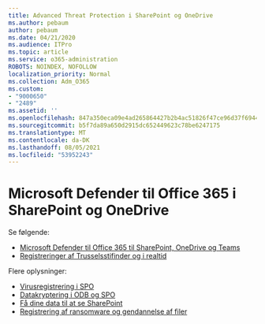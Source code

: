```yaml
---
title: Advanced Threat Protection i SharePoint og OneDrive
ms.author: pebaum
author: pebaum
ms.date: 04/21/2020
ms.audience: ITPro
ms.topic: article
ms.service: o365-administration
ROBOTS: NOINDEX, NOFOLLOW
localization_priority: Normal
ms.collection: Adm_O365
ms.custom:
- "9000650"
- "2489"
ms.assetid: ''
ms.openlocfilehash: 847a350eca09e4ad265864427b2b4ac51826f47ce96d37f694462dbb567da31d
ms.sourcegitcommit: b5f7da89a650d2915dc652449623c78be6247175
ms.translationtype: MT
ms.contentlocale: da-DK
ms.lasthandoff: 08/05/2021
ms.locfileid: "53952243"
---
```

# <a name="microsoft-defender-for-office-365-in-sharepoint-and-onedrive"></a>Microsoft Defender til Office 365 i SharePoint og OneDrive

Se følgende:
- [Microsoft Defender til Office 365 til SharePoint, OneDrive og Teams](/microsoft-365/security/office-365-security/atp-for-spo-odb-and-teams)
- [Registreringer af Trusselsstifinder og i realtid](/microsoft-365/security/office-365-security/threat-explorer-views)


Flere oplysninger:

- [Virusregistrering i SPO](/microsoft-365/security/office-365-security/virus-detection-in-spo)</br>
- [Datakryptering i ODB og SPO](/microsoft-365/compliance/data-encryption-in-odb-and-spo)</br>
- [Få dine data til at se SharePoint](/sharepoint/safeguarding-your-data)</br>
- [Registrering af ransomware og gendannelse af filer](https://support.office.com/article/Ransomware-detection-and-recovering-your-files-0d90ec50-6bfd-40f4-acc7-b8c12c73637f)